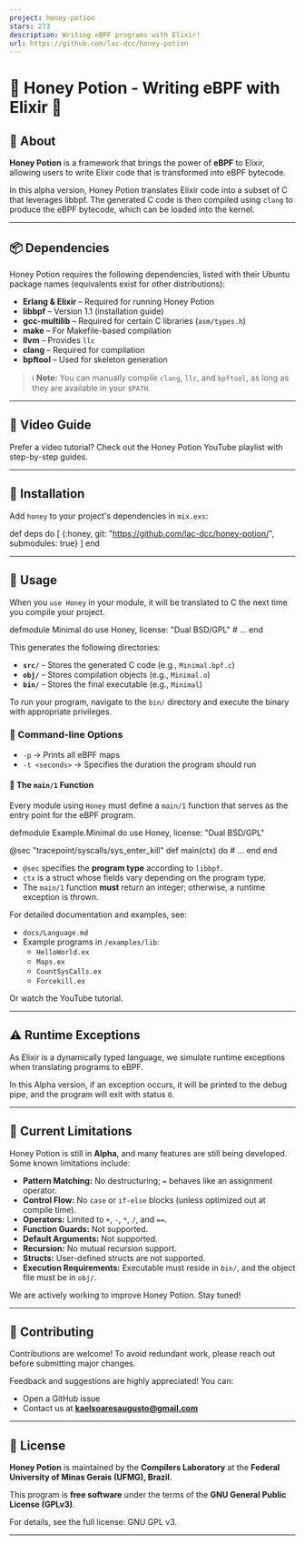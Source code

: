 ```yaml
---
project: honey-potion
stars: 273
description: Writing eBPF programs with Elixir!
url: https://github.com/lac-dcc/honey-potion
---
```


🍯 Honey Potion - Writing eBPF with Elixir 🍯
=============================================

🐝 About
--------

**Honey Potion** is a framework that brings the power of **eBPF** to Elixir, allowing users to write Elixir code that is transformed into eBPF bytecode.

In this alpha version, Honey Potion translates Elixir code into a subset of C that leverages libbpf. The generated C code is then compiled using `clang` to produce the eBPF bytecode, which can be loaded into the kernel.

* * *

📦 Dependencies
---------------

Honey Potion requires the following dependencies, listed with their Ubuntu package names (equivalents exist for other distributions):

-   **Erlang & Elixir** – Required for running Honey Potion
-   **libbpf** – Version 1.1 (installation guide)
-   **gcc-multilib** – Required for certain C libraries (`asm/types.h`)
-   **make** – For Makefile-based compilation
-   **llvm** – Provides `llc`
-   **clang** – Required for compilation
-   **bpftool** – Used for skeleton generation

> ℹ️ **Note:** You can manually compile `clang`, `llc`, and `bpftool`, as long as they are available in your `$PATH`.

* * *

🎥 Video Guide
--------------

Prefer a video tutorial? Check out the Honey Potion YouTube playlist with step-by-step guides.

* * *

🚀 Installation
---------------

Add `honey` to your project's dependencies in `mix.exs`:

def deps do
  \[
    {:honey, git: "https://github.com/lac-dcc/honey-potion/", submodules: true}
  \]
end

* * *

📝 Usage
--------

When you `use Honey` in your module, it will be translated to C the next time you compile your project.

defmodule Minimal do
  use Honey, license: "Dual BSD/GPL"
  \# ...
end

This generates the following directories:

-   **`src/`** – Stores the generated C code (e.g., `Minimal.bpf.c`)
-   **`obj/`** – Stores compilation objects (e.g., `Minimal.o`)
-   **`bin/`** – Stores the final executable (e.g., `Minimal`)

To run your program, navigate to the `bin/` directory and execute the binary with appropriate privileges.

### 🔧 Command-line Options

-   `-p` → Prints all eBPF maps
-   `-t <seconds>` → Specifies the duration the program should run

#### 🎯 The `main/1` Function

Every module using `Honey` must define a `main/1` function that serves as the entry point for the eBPF program.

defmodule Example.Minimal do
  use Honey, license: "Dual BSD/GPL"

  @sec "tracepoint/syscalls/sys\_enter\_kill"
  def main(ctx) do
    \# ...
  end
end

-   `@sec` specifies the **program type** according to `libbpf`.
-   `ctx` is a struct whose fields vary depending on the program type.
-   The `main/1` function **must** return an integer; otherwise, a runtime exception is thrown.

For detailed documentation and examples, see:

-   `docs/Language.md`
-   Example programs in `/examples/lib`:
    -   `HelloWorld.ex`
    -   `Maps.ex`
    -   `CountSysCalls.ex`
    -   `Forcekill.ex`

Or watch the YouTube tutorial.

* * *

⚠️ Runtime Exceptions
---------------------

As Elixir is a dynamically typed language, we simulate runtime exceptions when translating programs to eBPF.

In this Alpha version, if an exception occurs, it will be printed to the debug pipe, and the program will exit with status `0`.

* * *

🚧 Current Limitations
----------------------

Honey Potion is still in **Alpha**, and many features are still being developed. Some known limitations include:

-   **Pattern Matching:** No destructuring; `=` behaves like an assignment operator.
-   **Control Flow:** No `case` or `if-else` blocks (unless optimized out at compile time).
-   **Operators:** Limited to `+`, `-`, `*`, `/`, and `==`.
-   **Function Guards:** Not supported.
-   **Default Arguments:** Not supported.
-   **Recursion:** No mutual recursion support.
-   **Structs:** User-defined structs are not supported.
-   **Execution Requirements:** Executable must reside in `bin/`, and the object file must be in `obj/`.

We are actively working to improve Honey Potion. Stay tuned!

* * *

🤝 Contributing
---------------

Contributions are welcome! To avoid redundant work, please reach out before submitting major changes.

Feedback and suggestions are highly appreciated! You can:

-   Open a GitHub issue
-   Contact us at **kaelsoaresaugusto@gmail.com**

* * *

📜 License
----------

**Honey Potion** is maintained by the **Compilers Laboratory** at the **Federal University of Minas Gerais (UFMG), Brazil**.

This program is **free software** under the terms of the **GNU General Public License (GPLv3)**.

For details, see the full license: GNU GPL v3.

* * *

